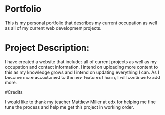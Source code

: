 # Portfolio

This is my personal portfolio that describes my current occupation as well as all of my current web development projects.

# Project Description:

I have created a website that includes all of current projects as well as my occupation and contact information. I intend on uploading more content to this as my knowledge grows and I intend on updating everything I can. As I become more accustomed to the new features I learn, I will continue to add more.

#Credits

I would like to thank my teacher Matthew Miller at edx for helping me fine tune the process and help me get this project in working order.

